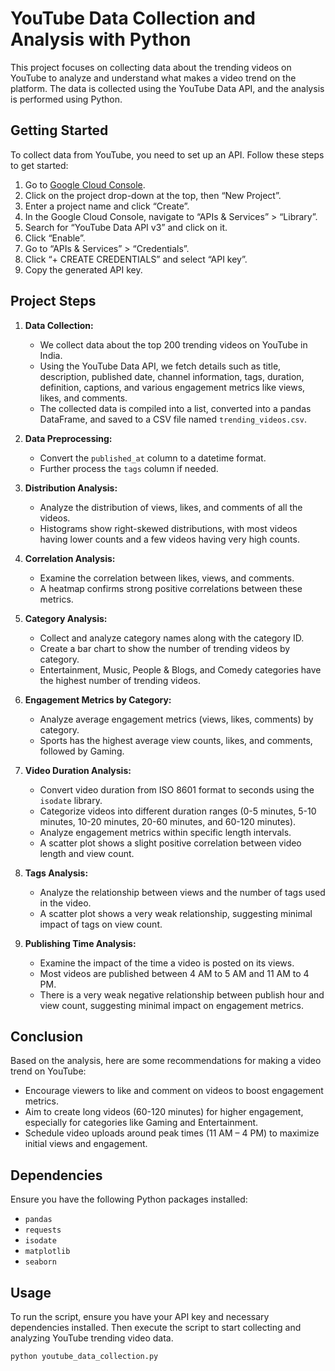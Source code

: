 # YouTube Data Collection and Analysis with Python

This project focuses on collecting data about the trending videos on YouTube to analyze and understand what makes a video trend on the platform. The data is collected using the YouTube Data API, and the analysis is performed using Python.

## Getting Started

To collect data from YouTube, you need to set up an API. Follow these steps to get started:

1. Go to [Google Cloud Console](https://console.cloud.google.com/).
2. Click on the project drop-down at the top, then “New Project”.
3. Enter a project name and click “Create”.
4. In the Google Cloud Console, navigate to “APIs & Services” > “Library”.
5. Search for “YouTube Data API v3” and click on it.
6. Click “Enable”.
7. Go to “APIs & Services” > “Credentials”.
8. Click “+ CREATE CREDENTIALS” and select “API key”.
9. Copy the generated API key.

## Project Steps

1. **Data Collection:**
   - We collect data about the top 200 trending videos on YouTube in India.
   - Using the YouTube Data API, we fetch details such as title, description, published date, channel information, tags, duration, definition, captions, and various engagement metrics like views, likes, and comments.
   - The collected data is compiled into a list, converted into a pandas DataFrame, and saved to a CSV file named `trending_videos.csv`.

2. **Data Preprocessing:**
   - Convert the `published_at` column to a datetime format.
   - Further process the `tags` column if needed.

3. **Distribution Analysis:**
   - Analyze the distribution of views, likes, and comments of all the videos.
   - Histograms show right-skewed distributions, with most videos having lower counts and a few videos having very high counts.

4. **Correlation Analysis:**
   - Examine the correlation between likes, views, and comments.
   - A heatmap confirms strong positive correlations between these metrics.

5. **Category Analysis:**
   - Collect and analyze category names along with the category ID.
   - Create a bar chart to show the number of trending videos by category.
   - Entertainment, Music, People & Blogs, and Comedy categories have the highest number of trending videos.

6. **Engagement Metrics by Category:**
   - Analyze average engagement metrics (views, likes, comments) by category.
   - Sports has the highest average view counts, likes, and comments, followed by Gaming.

7. **Video Duration Analysis:**
   - Convert video duration from ISO 8601 format to seconds using the `isodate` library.
   - Categorize videos into different duration ranges (0-5 minutes, 5-10 minutes, 10-20 minutes, 20-60 minutes, and 60-120 minutes).
   - Analyze engagement metrics within specific length intervals.
   - A scatter plot shows a slight positive correlation between video length and view count.

8. **Tags Analysis:**
   - Analyze the relationship between views and the number of tags used in the video.
   - A scatter plot shows a very weak relationship, suggesting minimal impact of tags on view count.

9. **Publishing Time Analysis:**
   - Examine the impact of the time a video is posted on its views.
   - Most videos are published between 4 AM to 5 AM and 11 AM to 4 PM.
   - There is a very weak negative relationship between publish hour and view count, suggesting minimal impact on engagement metrics.

## Conclusion

Based on the analysis, here are some recommendations for making a video trend on YouTube:
- Encourage viewers to like and comment on videos to boost engagement metrics.
- Aim to create long videos (60-120 minutes) for higher engagement, especially for categories like Gaming and Entertainment.
- Schedule video uploads around peak times (11 AM – 4 PM) to maximize initial views and engagement.

## Dependencies

Ensure you have the following Python packages installed:
- `pandas`
- `requests`
- `isodate`
- `matplotlib`
- `seaborn`

## Usage

To run the script, ensure you have your API key and necessary dependencies installed. Then execute the script to start collecting and analyzing YouTube trending video data.

```bash
python youtube_data_collection.py
